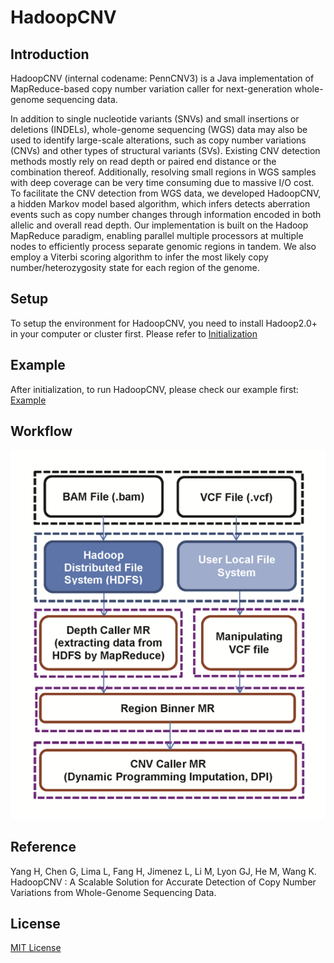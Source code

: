 # HadoopCNV

## Introduction

HadoopCNV (internal codename: PennCNV3) is a Java implementation of MapReduce-based copy number variation caller for next-generation whole-genome sequencing data.

In addition to single nucleotide variants (SNVs) and small insertions or deletions (INDELs), whole-genome sequencing (WGS) data may also be used to identify large-scale alterations, such as copy number variations (CNVs) and other types of structural variants (SVs).  Existing CNV detection methods mostly rely on read depth or paired end distance or the combination thereof.  Additionally, resolving small regions in WGS samples with deep coverage can be very time consuming due to massive I/O cost. To facilitate the CNV detection from WGS data, we developed HadoopCNV, a hidden Markov model based algorithm, which infers detects aberration events such as copy number changes through information encoded in both allelic and overall read depth.  Our implementation is built on the Hadoop MapReduce paradigm, enabling parallel multiple processors at multiple nodes to efficiently process separate genomic regions in tandem. We also employ a Viterbi scoring algorithm to infer the most likely copy number/heterozygosity state for each region of the genome. 

## Setup

To setup the environment for HadoopCNV, you need to install Hadoop2.0+ in your computer or cluster first. Please refer to [Initialization](docs/initialization.md)

## Example

After initialization, to run HadoopCNV, please check our example first:
[Example](doc/example.md)

## Workflow

![HadoopCNV Workflow](docs/images/PennCNV3.png "HadoopCNV Workflow")

## Reference

Yang H, Chen G, Lima L, Fang H, Jimenez L, Li M, Lyon GJ, He M, Wang K. HadoopCNV : A Scalable Solution for Accurate Detection of Copy Number Variations from Whole-Genome Sequencing Data.

## License

[MIT License](http://wglab.mit-license.org)
